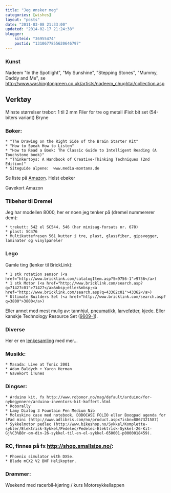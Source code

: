 ```yaml
---
title: "Jeg ønsker meg"
categories: [wishes]
layout: "posts"
date: "2011-03-08 21:33:00"
updated: "2014-02-17 21:24:38"
blogger:
    siteid: "36955474"
    postid: "1310677855620646797"
---
```


### Kunst

Nadeem "In the Spotlight", "My Sunshine", "Stepping Stones", "Mummy, Daddy and Me", se http://www.washingtongreen.co.uk/artists/nadeem_chughtai/collection.asp


## Verktøy
Minste størrelser trebor: 1 til 2 mm
Filer for tre og metall
iFixit bit set (54-biters variant)
Bryne


### Bøker:

	* "The Drawing on the Right Side of the Brain Starter Kit"
	* "How to Speak How to Listen"
	* "How to Read a Book: The Classic Guide to Intelligent Reading (A Touchstone book)"
	* "Thinkertoys: A Handbook of Creative-Think​ing Techniques (2nd Edition)"
	* Siteguide alpene:  www.media-montana.de

Se liste på <a href="http://www.amazon.com/gp/registry/wishlist/JGDPEU594U0T?reveal=unpurchased&amp;filter=all&amp;sort=priority&amp;layout=standard&amp;x=12&amp;y=12">Amazon</a>. Helst ebøker 

Gavekort Amazon 


### Tilbehør til Dremel
Jeg har modellen 8000, her er noen jeg tenker på (dremel nummererer dem):

	* trekutt: 542 el SC544, 546 (har minisag-forsats nr. 670)
	* plast: SC476
	* Multikuttefresen 561 kutter i tre, plast, glassfiber, gipsvegger, laminater og vinylpaneler

### Lego
Gamle ting (lenker til BrickLink):

	* 1 stk rotation sensor (<a href="http://www.bricklink.com/catalogItem.asp?S=9756-1">9756</a>)
	* 1 stk Motor (<a href="http://www.bricklink.com/search.asp?q=71427c01">71427</a>&nbsp;eller&nbsp;<a href="http://www.bricklink.com/search.asp?q=43362c01">43362</a>)
	* Ultimate Builders Set (<a href="http://www.bricklink.com/search.asp?q=3800">3800</a>) 

Eller annet med mest mulig av: tannhjul, <a href="http://www.bricklink.com/search.asp?q=9641-1">pneumatikk</a>, <a href="http://www.bricklink.com/catalogItem.asp?S=970040-1">larveføtter</a>, kjede. Eller kanskje Technology Resource Set (<a href="http://www.bricklink.com/search.asp?q=9609-1">9609-1</a>).

### Diverse

Her er en <a href="http://www.delicious.com/ParaTom/2buy">lenkesamling</a> med mer... 

### Musikk:
	* Masada: Live at Tonic 2001
	* Adam Baldych + Yaron Herman
	* Gavekort iTunes 

### Dingser:
	* Arduino kit, fx http://www.robonor.no/mag/default/arduino/for-nybegynnere/arduino-inventors-kit-koffert.html
	* Roborally
	* Lamy Dialog 3 Fountain Pen Medium Nib
	* Moleskine case med notebook, DODOCASE FOLIO eller Booqpad agenda for iPad mini (http://www.adlibris.com/no/product.aspx?isbn=8867321587)
	* Sykkelmotor pedlec (http://www.bikeshop.no/Sykkel/Komplette-sykler/Elektrisk-Sykkel/Pedelec/Pedelec-Elektrisk-Sykkel-26-Kit-Gj%C3%B8r-om-din-26-sykkel-til-en-el-sykkel-650001-p0000018459).

### RC, finnes på fx http://shop.smallsize.no/:
	* Phoenix simulator with DX5e.
	* Blade mCX2 V2 BNF Helikopter.

### Drømmer:
Weekend med racerbil-kjøring / kurs
Motorsykkellappen

